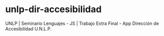 # unlp-dir-accesibilidad
UNLP | Seminario Lenguajes - JS | Trabajo Extra Final - App Dirección de Accesibilidad U.N.L.P.
